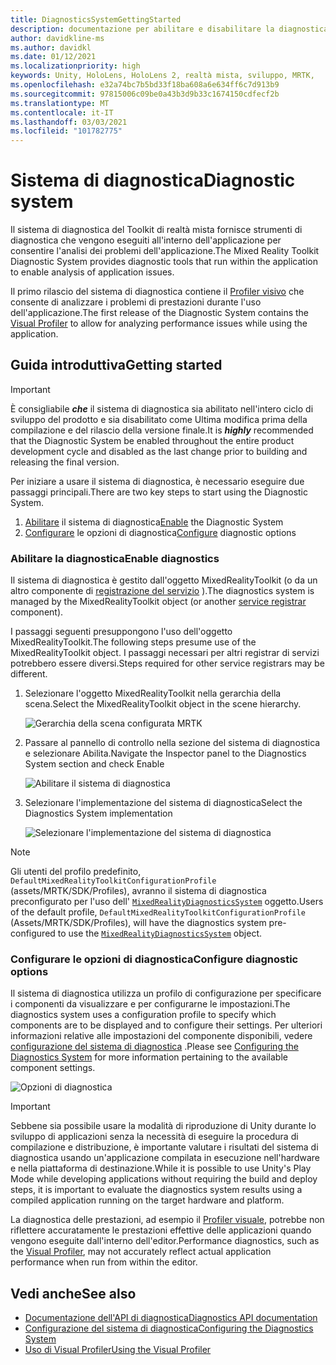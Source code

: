 ```yaml
---
title: DiagnosticsSystemGettingStarted
description: documentazione per abilitare e disabilitare la diagnostica in MRTK
author: davidkline-ms
ms.author: davidkl
ms.date: 01/12/2021
ms.localizationpriority: high
keywords: Unity, HoloLens, HoloLens 2, realtà mista, sviluppo, MRTK,
ms.openlocfilehash: e32a74bc7b5bd33f18ba608a6e634ff6c7d913b9
ms.sourcegitcommit: 97815006c09be0a43b3d9b33c1674150cdfecf2b
ms.translationtype: MT
ms.contentlocale: it-IT
ms.lasthandoff: 03/03/2021
ms.locfileid: "101782775"
---
```

# <a name="diagnostic-system"></a><span data-ttu-id="dd249-104">Sistema di diagnostica</span><span class="sxs-lookup"><span data-stu-id="dd249-104">Diagnostic system</span></span>

<span data-ttu-id="dd249-105">Il sistema di diagnostica del Toolkit di realtà mista fornisce strumenti di diagnostica che vengono eseguiti all'interno dell'applicazione per consentire l'analisi dei problemi dell'applicazione.</span><span class="sxs-lookup"><span data-stu-id="dd249-105">The Mixed Reality Toolkit Diagnostic System provides diagnostic tools that run within the application to enable analysis of application issues.</span></span>

<span data-ttu-id="dd249-106">Il primo rilascio del sistema di diagnostica contiene il [Profiler visivo](UsingVisualProfiler.md) che consente di analizzare i problemi di prestazioni durante l'uso dell'applicazione.</span><span class="sxs-lookup"><span data-stu-id="dd249-106">The first release of the Diagnostic System contains the [Visual Profiler](UsingVisualProfiler.md) to allow for analyzing performance issues while using the application.</span></span>

## <a name="getting-started"></a><span data-ttu-id="dd249-107">Guida introduttiva</span><span class="sxs-lookup"><span data-stu-id="dd249-107">Getting started</span></span>

> [!IMPORTANT]
> <span data-ttu-id="dd249-108">È consigliabile **_che_** il sistema di diagnostica sia abilitato nell'intero ciclo di sviluppo del prodotto e sia disabilitato come Ultima modifica prima della compilazione e del rilascio della versione finale.</span><span class="sxs-lookup"><span data-stu-id="dd249-108">It is **_highly_** recommended that the Diagnostic System be enabled throughout the entire product development cycle and disabled as the last change prior to building and releasing the final version.</span></span>

<span data-ttu-id="dd249-109">Per iniziare a usare il sistema di diagnostica, è necessario eseguire due passaggi principali.</span><span class="sxs-lookup"><span data-stu-id="dd249-109">There are two key steps to start using the Diagnostic System.</span></span>

1. <span data-ttu-id="dd249-110">[Abilitare](#enable-diagnostics) il sistema di diagnostica</span><span class="sxs-lookup"><span data-stu-id="dd249-110">[Enable](#enable-diagnostics) the Diagnostic System</span></span>
2. <span data-ttu-id="dd249-111">[Configurare](#configure-diagnostic-options) le opzioni di diagnostica</span><span class="sxs-lookup"><span data-stu-id="dd249-111">[Configure](#configure-diagnostic-options) diagnostic options</span></span>

### <a name="enable-diagnostics"></a><span data-ttu-id="dd249-112">Abilitare la diagnostica</span><span class="sxs-lookup"><span data-stu-id="dd249-112">Enable diagnostics</span></span>

<span data-ttu-id="dd249-113">Il sistema di diagnostica è gestito dall'oggetto MixedRealityToolkit (o da un altro componente di [registrazione del servizio](xref:Microsoft.MixedReality.Toolkit.IMixedRealityServiceRegistrar) ).</span><span class="sxs-lookup"><span data-stu-id="dd249-113">The diagnostics system is managed by the MixedRealityToolkit object (or another [service registrar](xref:Microsoft.MixedReality.Toolkit.IMixedRealityServiceRegistrar) component).</span></span>

<span data-ttu-id="dd249-114">I passaggi seguenti presuppongono l'uso dell'oggetto MixedRealityToolkit.</span><span class="sxs-lookup"><span data-stu-id="dd249-114">The following steps presume use of the MixedRealityToolkit object.</span></span> <span data-ttu-id="dd249-115">I passaggi necessari per altri registrar di servizi potrebbero essere diversi.</span><span class="sxs-lookup"><span data-stu-id="dd249-115">Steps required for other service registrars may be different.</span></span>

1. <span data-ttu-id="dd249-116">Selezionare l'oggetto MixedRealityToolkit nella gerarchia della scena.</span><span class="sxs-lookup"><span data-stu-id="dd249-116">Select the MixedRealityToolkit object in the scene hierarchy.</span></span>

    ![Gerarchia della scena configurata MRTK](../Images/MRTK_ConfiguredHierarchy.png)

1. <span data-ttu-id="dd249-118">Passare al pannello di controllo nella sezione del sistema di diagnostica e selezionare Abilita.</span><span class="sxs-lookup"><span data-stu-id="dd249-118">Navigate the Inspector panel to the Diagnostics System section and check Enable</span></span>

    ![Abilitare il sistema di diagnostica](../Images/Diagnostics/MRTKConfig_Diagnostics.png)

1. <span data-ttu-id="dd249-120">Selezionare l'implementazione del sistema di diagnostica</span><span class="sxs-lookup"><span data-stu-id="dd249-120">Select the Diagnostics System implementation</span></span>

    ![Selezionare l'implementazione del sistema di diagnostica](../Images/Diagnostics/DiagnosticsSelectSystemType.png)

> [!NOTE]
> <span data-ttu-id="dd249-122">Gli utenti del profilo predefinito, `DefaultMixedRealityToolkitConfigurationProfile` (assets/MRTK/SDK/Profiles), avranno il sistema di diagnostica preconfigurato per l'uso dell' [`MixedRealityDiagnosticsSystem`](xref:Microsoft.MixedReality.Toolkit.Diagnostics.MixedRealityDiagnosticsSystem) oggetto.</span><span class="sxs-lookup"><span data-stu-id="dd249-122">Users of the default profile, `DefaultMixedRealityToolkitConfigurationProfile` (Assets/MRTK/SDK/Profiles), will have the diagnostics system pre-configured to use the [`MixedRealityDiagnosticsSystem`](xref:Microsoft.MixedReality.Toolkit.Diagnostics.MixedRealityDiagnosticsSystem) object.</span></span>

### <a name="configure-diagnostic-options"></a><span data-ttu-id="dd249-123">Configurare le opzioni di diagnostica</span><span class="sxs-lookup"><span data-stu-id="dd249-123">Configure diagnostic options</span></span>

<span data-ttu-id="dd249-124">Il sistema di diagnostica utilizza un profilo di configurazione per specificare i componenti da visualizzare e per configurarne le impostazioni.</span><span class="sxs-lookup"><span data-stu-id="dd249-124">The diagnostics system uses a configuration profile to specify which components are to be displayed and to configure their settings.</span></span> <span data-ttu-id="dd249-125">Per ulteriori informazioni relative alle impostazioni del componente disponibili, vedere [configurazione del sistema di diagnostica](ConfiguringDiagnostics.md) .</span><span class="sxs-lookup"><span data-stu-id="dd249-125">Please see [Configuring the Diagnostics System](ConfiguringDiagnostics.md) for more information pertaining to the available component settings.</span></span>

![Opzioni di diagnostica](../Images/Diagnostics/DiagnosticsProfile.png)

> [!IMPORTANT]
> <span data-ttu-id="dd249-127">Sebbene sia possibile usare la modalità di riproduzione di Unity durante lo sviluppo di applicazioni senza la necessità di eseguire la procedura di compilazione e distribuzione, è importante valutare i risultati del sistema di diagnostica usando un'applicazione compilata in esecuzione nell'hardware e nella piattaforma di destinazione.</span><span class="sxs-lookup"><span data-stu-id="dd249-127">While it is possible to use Unity's Play Mode while developing applications without requiring the build and deploy steps, it is important to evaluate the diagnostics system results using a compiled application running on the target hardware and platform.</span></span>
>
> <span data-ttu-id="dd249-128">La diagnostica delle prestazioni, ad esempio il [Profiler visuale](UsingVisualProfiler.md), potrebbe non riflettere accuratamente le prestazioni effettive delle applicazioni quando vengono eseguite dall'interno dell'editor.</span><span class="sxs-lookup"><span data-stu-id="dd249-128">Performance diagnostics, such as the [Visual Profiler](UsingVisualProfiler.md), may not accurately reflect actual application performance when run from within the editor.</span></span>

## <a name="see-also"></a><span data-ttu-id="dd249-129">Vedi anche</span><span class="sxs-lookup"><span data-stu-id="dd249-129">See also</span></span>

- [<span data-ttu-id="dd249-130">Documentazione dell'API di diagnostica</span><span class="sxs-lookup"><span data-stu-id="dd249-130">Diagnostics API documentation</span></span>](xref:Microsoft.MixedReality.Toolkit.Diagnostics)
- [<span data-ttu-id="dd249-131">Configurazione del sistema di diagnostica</span><span class="sxs-lookup"><span data-stu-id="dd249-131">Configuring the Diagnostics System</span></span>](ConfiguringDiagnostics.md)
- [<span data-ttu-id="dd249-132">Uso di Visual Profiler</span><span class="sxs-lookup"><span data-stu-id="dd249-132">Using the Visual Profiler</span></span>](UsingVisualProfiler.md)
